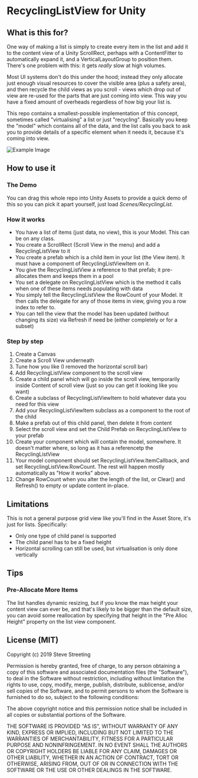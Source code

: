 
# RecyclingListView for Unity

## What is this for?

One way of making a list is simply to create every item in the list and add it to
the content view of a Unity ScrollRect, perhaps with a ContentFitter to automatically
expand it, and a VerticalLayoutGroup to position them. There's one problem with
this: it gets *really* slow at high volumes.

Most UI systems don't do this under the hood; instead they only allocate just enough
visual resources to cover the visible area (plus a safety area), and then
recycle the child views as you scroll - views which drop out of view are re-used
for the parts that are just coming into view. This way you have a fixed amount
of overheads regardless of how big your list is. 

This repo contains a smallest-possible implementation of this concept, sometimes
called "virtualising" a list or just "recycling". Basically you keep the
"model" which contains all of the data, and the list calls you back to ask you
to provide details of a specific element when it needs it, because it's coming
into view.

![Example Image](demo.gif)

## How to use it


### The Demo

You can drag this whole repo into Unity Assets to provide a 
quick demo of this so you can pick it apart yourself, just load *Scenes/RecyclingList*.

### How it works

* You have a list of items (just data, no view), this is your Model. This can be on any class.
* You create a ScrollRect (Scroll View in the menu) and add a RecyclingListView to it
* You create a prefab which is a child item in your list (the View item). It must have a component of RecyclingListViewItem on it.
* You give the RecyclingListView a reference to that prefab; it pre-allocates them and keeps them in a pool
* You set a delegate on RecyclingListView which is the method it calls when one of these
items needs populating with data
* You simply tell the RecyclingListView the RowCount of your Model. It then calls the delegate for any of those items in view, giving you a row index to refer to.
* You can tell the view that the model has been updated (without changing its size) via Refresh if need be (either completely or for a subset)


### Step by step

1. Create a Canvas
2. Create a Scroll View underneath
3. Tune how you like (I removed the horizontal scroll bar)
4. Add RecyclingListView component to the scroll view
5. Create a child panel which will go inside the scroll view, temporarily inside Content of scroll view (just so you can get it looking like you want)
6. Create a subclass of RecyclingListViewItem to hold whatever data you need for this view
6. Add your RecyclingListViewItem subclass as a component to the root of the child
7. Make a prefab out of this child panel, then delete it from content
8. Select the scroll view and set the Child Prefab on RecyclingListView to your prefab
9. Create your component which will contain the model, somewhere. It doesn't matter where, so long as it has a referencetp the RecyclingListView
10. Your model component should set RecyclingListView.ItemCallback, and set RecyclingListView.RowCount. The rest will happen mostly automatically as "How it works" above.
11. Change RowCount when you alter the length of the list, or Clear() and Refresh() to
    empty or update content in-place.


## Limitations

This is not a general purpose grid view like you'll find in the Asset Store, it's just
for lists. Specifically:

* Only one type of child panel is supported
* The child panel has to be a fixed height
* Horizontal scrolling can still be used, but virtualisation is only done vertically

## Tips

### Pre-Allocate More Items

The list handles dynamic resizing, but if you know the max height your content 
view can ever be, and that's likely to be bigger than the default size, you can
avoid some reallocation by specifying that height in the "Pre Alloc Height"
property on the list view component.

## License (MIT)

Copyright (c) 2019 Steve Streeting

Permission is hereby granted, free of charge, to any person obtaining a copy
of this software and associated documentation files (the "Software"), to deal
in the Software without restriction, including without limitation the rights
to use, copy, modify, merge, publish, distribute, sublicense, and/or sell
copies of the Software, and to permit persons to whom the Software is
furnished to do so, subject to the following conditions:

The above copyright notice and this permission notice shall be included in all
copies or substantial portions of the Software.

THE SOFTWARE IS PROVIDED "AS IS", WITHOUT WARRANTY OF ANY KIND, EXPRESS OR
IMPLIED, INCLUDING BUT NOT LIMITED TO THE WARRANTIES OF MERCHANTABILITY,
FITNESS FOR A PARTICULAR PURPOSE AND NONINFRINGEMENT. IN NO EVENT SHALL THE
AUTHORS OR COPYRIGHT HOLDERS BE LIABLE FOR ANY CLAIM, DAMAGES OR OTHER
LIABILITY, WHETHER IN AN ACTION OF CONTRACT, TORT OR OTHERWISE, ARISING FROM,
OUT OF OR IN CONNECTION WITH THE SOFTWARE OR THE USE OR OTHER DEALINGS IN THE
SOFTWARE.